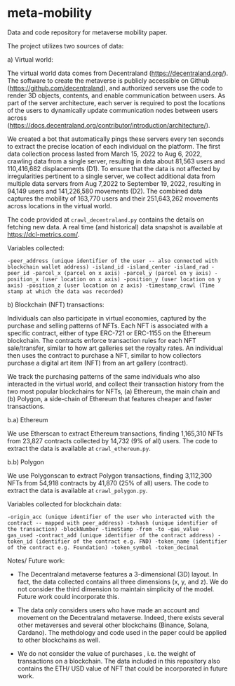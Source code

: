 # meta-mobility

Data and code repository for metaverse mobility paper. 

The project utilizes two sources of data:

a) Virtual world:

The virtual world data comes from Decentraland (https://decentraland.org/). The software to create the metaverse is publicly accessible on Github (https://github.com/decentraland), and authorized servers use the code to render 3D objects, contents, and enable communication between users. As part of the server architecture, each server is required to post the locations of the users to dynamically update communication nodes between users across (https://docs.decentraland.org/contributor/introduction/architecture/).

We created a bot that automatically pings these servers every ten seconds to extract the precise location of each individual on the platform. The first data collection process lasted from March 15, 2022 to Aug 6, 2022, crawling data from a single server, resulting in data about 81,563 users and 110,416,682 displacements (D1). To ensure that the data is not affected by irregularities pertinent to a single server, we collect additional data from multiple data servers from Aug 7,2022 to September 19, 2022, resulting in 94,149 users and 141,226,580 movements (D2). The combined data captures the mobility of 163,770 users and their 251,643,262 movements across locations in the virtual world.

The code provided at `crawl_decentraland.py` contains the details on fetching new data. A real time (and historical) data snapshot is available at https://dcl-metrics.com/.

Variables collected:

`-peer_address (unique identifier of the user -- also connected with blockchain wallet address)
-island_id
-island_center
-island_rad
-peer_id
-parcel_x (parcel on x axis)
-parcel_y (parcel on y axis)
-position_x (user location on x axis)
-position_y (user location on y axis)
-position_z (user location on z axis)
-timestamp_crawl (Time stamp at which the data was recorded)`

b) Blockchain (NFT) transactions:

Individuals can also participate in virtual economies, captured by the purchase and selling patterns of NFTs. Each NFT is associated with a specific contract, either of type ERC-721 or ERC-1155 on the Ethereum blockchain. The contracts enforce transaction rules for each NFT sale/transfer, similar to how art galleries set the royalty rates. An individual then uses the contract to purchase a NFT, similar to how collectors purchase a digital art item (NFT) from an art gallery (contract).

We track the purchasing patterns of the same individuals who also interacted in the virtual world, and collect their transaction history from the two most popular blockchains for NFTs, (a) Ethereum, the main chain and (b) Polygon, a side-chain of Ethereum that features cheaper and faster transactions.

b.a) Ethereum

We use Etherscan to extract Ethereum transactions, finding 1,165,310 NFTs from 23,827 contracts collected by 14,732 (9\% of all) users. The code to extract the data is available at `crawl_ethereum.py`.

b.b) Polygon

We use Polygonscan to extract Polygon transactions, finding 3,112,300 NFTs from 54,918 contracts by 41,870 (25\% of all) users. The code to extract the data is available at `crawl_polygon.py`.

Variables collected for blockchain data:

`-origin_acc (unique identifier of the user who interacted with the contract -- mapped with peer_address)
-txhash (unique identifier of the transaction)
-blockNumber
-timeStamp
-from
-to
-gas_value
-gas_used
-contract_add (unique identifier of the contract address)
-token_id (identifier of the contract e.g. FND)
-token_name (identifier of the contract e.g. Foundation)
-token_symbol
-token_decimal`

Notes/ Future work:

- The Decentraland metaverse features a 3-dimensional (3D) layout. In fact, the data collected contains all three dimensions (x, y, and z). We do not consider the third dimension to maintain simplicity of the model. Future work could incorporate this.

- The data only considers users who have made an account and movement on the Decentraland metaverse. Indeed, there exists several other metaverses and several other blockchains (Binance, Solana, Cardano). The methdology and code used in the paper could be applied to other blockchains as well.

- We do not consider the value of purchases , i.e. the weight of transactions on a blockchain. The data included in this repository also contains the ETH/ USD value of NFT that could be incorporated in future work.
